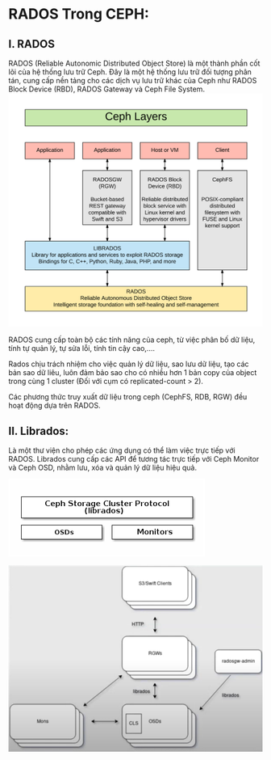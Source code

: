 # RADOS Trong CEPH:

## I. RADOS
RADOS (Reliable Autonomic Distributed Object Store) là một thành phần cốt lõi của hệ thống lưu trữ Ceph. Đây là một hệ thống lưu trữ đối tượng phân tán, cung cấp nền tảng cho các dịch vụ lưu trữ khác của Ceph như RADOS Block Device (RBD), RADOS Gateway và Ceph File System.
![alt text](../Picture/rados.png)

RADOS cung cấp toàn bộ các tính năng của ceph, từ việc phân bố dữ liệu, tính tự quản lý, tự sửa lỗi, tính tin cậy cao,....

Rados chịu trách nhiệm cho việc quản lý dữ liệu, sao lưu dữ liệu, tạo các bản sao dữ liêu, luôn đảm bảo sao cho có nhiều hơn 1 bản copy của object trong cùng 1 cluster (Đối với cụm có replicated-count > 2).

Các phương thức truy xuất dữ liệu trong ceph (CephFS, RDB, RGW) đều hoạt động dựa trên RADOS.

## II. Librados:

Là một thư viện cho phép các ứng dụng có thể làm việc trực tiếp với RADOS. Librados cung cấp các API để tương tác trực tiếp với Ceph Monitor và Ceph OSD, nhằm lưu, xóa và quản lý dữ liệu hiệu quả.

![alt text](../Picture/librados.png)


![alt text](../Picture/radosgw-struc.png)

